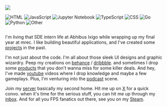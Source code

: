 ![](https://github.com/rohzzn/rohzzn/blob/main/Gif.gif)

![HTML](https://img.shields.io/static/v1?style=flat-square&label=%E2%A0%80&color=555&labelColor=%23e34c26&message=HTML%EF%B8%B145.9%25)
![JavaScript](https://img.shields.io/static/v1?style=flat-square&label=%E2%A0%80&color=555&labelColor=%23f1e05a&message=JavaScript%EF%B8%B121.5%25)
![Jupyter Notebook](https://img.shields.io/static/v1?style=flat-square&label=%E2%A0%80&color=555&labelColor=%23DA5B0B&message=Jupyter%20Notebook%EF%B8%B117.8%25)
![TypeScript](https://img.shields.io/static/v1?style=flat-square&label=%E2%A0%80&color=555&labelColor=%233178c6&message=TypeScript%EF%B8%B18%25)
![CSS](https://img.shields.io/static/v1?style=flat-square&label=%E2%A0%80&color=555&labelColor=%23563d7c&message=CSS%EF%B8%B13.7%25)
![Go](https://img.shields.io/static/v1?style=flat-square&label=%E2%A0%80&color=555&labelColor=%2300ADD8&message=Go%EF%B8%B11.1%25)
![Python](https://img.shields.io/static/v1?style=flat-square&label=%E2%A0%80&color=555&labelColor=%233572A5&message=Python%EF%B8%B11%25)
![Other](https://img.shields.io/static/v1?style=flat-square&label=%E2%A0%80&color=555&labelColor=%23ededed&message=Other%EF%B8%B10.4%25)
 

##

I'm living that SDE intern life at Abhibus Ixigo while wrapping up my final year at mrec. I like building beautiful applications, and I've created some [projects](https://github.com/rohzzn/rohzzn/blob/main/Projects.md) in the past.

I'm not just about the code. I'm all about those sleek UI designs and graphic wizardry. Peep my creations on [behance](https://www.behance.net/rohzzn) / [dribbble](https://dribbble.com/rohzzn).
and sometimes I drop some [products](https://rohzzn.gumroad.com/) that you don't wanna miss for some killer deals. And hey, I've made [youtube](https://youtube.com/rohzzn) videos where I drop knowledge and maybe a few gameplays. Plus, I'm venturing into the [podcast](https://rohzzn.me/podcast.html) scene. 

Join my [server](https://discord.gg/qKVQZ4Rha3) basically my second home. Hit me up on [X](https://x.com/rohzzn) for a quick convo. when it's time for the serious stuff, you can hit me up through my [inbox](mailto:rohan.mbox@gmail.com). And for all you FPS fanatics out there, see you on my [Steam](https://steamcommunity.com/id/rohzzn/).
